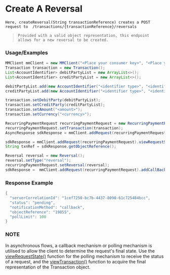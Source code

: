 # Create A Reversal

`Here, createReversal(String transactionReference) creates a POST request to 
/transactions/{transactionReference}/reversals`

> `Provided with a valid object representation, this endpoint allows for a new reversal to be created.`

### Usage/Examples

```java
MMClient mmClient = new MMClient("<Place your consumer key>", "<Place your consumer secret>", "<Place your API key>");
Transaction transaction = new Transaction();
List<AccountIdentifier> debitPartyList = new ArrayList<>();
List<AccountIdentifier> creditPartyList = new ArrayList<>();

debitPartyList.add(new AccountIdentifier("<identifier type>", "<identifier>"));
creditPartyList.add(new AccountIdentifier("<identifier type>", "<identifier>"));

transaction.setDebitParty(debitPartyList);
transaction.setCreditParty(creditPartyList);
transaction.setAmount("<amount>");
transaction.setCurrency("<currency>");

RecurringPaymentRequest recurringPaymentRequest = new RecurringPaymentRequest();
recurringPaymentRequest.setTransaction(transaction);
AsyncResponse sdkResponse = mmClient.addRequest(recurringPaymentRequest).createMerchantTransaction();

sdkResponse = mmClient.addRequest(recurringPaymentRequest).viewRequestState(sdkResponse.getServerCorrelationId());
String txnRef = sdkResponse.getObjectReference();

Reversal reversal = new Reversal();
reversal.setType("reversal");
recurringPaymentRequest.setReversal(reversal);
sdkResponse =  mmClient.addRequest(recurringPaymentRequest).addCallBack("<Place your callback URL>").createReversal(txnRef);
```

### Response Example

```java
{
  "serverCorrelationId": "1cef7250-bc7b-4437-8090-61c725484bcc",
  "status": "pending",
  "notificationMethod": "callback",
  "objectReference": "19855",
  "pollLimit": 100
}
```

### NOTE

In asynchronous flows, a callback mechanism or polling mechanism is utilised to allow the client to determine the request's final state.
Use the <a href="viewRequestState.Readme.md">viewRequestState()</a> function for the polling mechanism to receive the status of a request, and the <a href="viewTransaction.Readme.md">viewTransaction()</a>
function to acquire the final representation of the Transaction object.